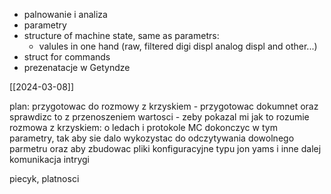 - palnowanie i analiza
- parametry
- structure of machine state, same as parametrs:
	- valules in one hand (raw, filtered digi displ analog displ and other...)
- struct for commands
- prezenatacje w Getyndze

[[2024-03-08]]


plan:
przygotowac do rozmowy z krzyskiem - przygotowac dokumnet oraz sprawdizc to z przenoszeniem wartosci - zeby pokazal mi jak to rozumie
rozmowa z krzyskiem: o ledach i protokole
MC dokonczyc w tym parametry, tak aby sie dalo wykozystac do odczytywania dowolnego parmetru oraz aby zbudowac pliki konfiguracyjne typu jon yams i inne
dalej komunikacja
intrygi


piecyk, platnosci 